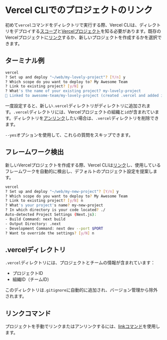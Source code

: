 # Vercel CLIでのプロジェクトのリンク

初めて`vercel`コマンドをディレクトリで実行する際、Vercel CLIは、ディレクトリをデプロイする[スコープ](/docs/dashboard-features#scope-selector)と[Vercelプロジェクト](/docs/projects/overview)を知る必要があります。既存のVercelプロジェクトに[リンク](/docs/cli/link)するか、新しいプロジェクトを作成するかを選択できます。

## ターミナル例

```bash
vercel
? Set up and deploy "~/web/my-lovely-project"? [Y/n] y
? Which scope do you want to deploy to? My Awesome Team
? Link to existing project? [y/N] y
? What's the name of your existing project? my-lovely-project
🔗 Linked to awesome-team/my-lovely-project (created .vercel and added it to .gitignore)
```

一度設定すると、新しい`.vercel`ディレクトリがディレクトリに追加されます。`.vercel`ディレクトリには、Vercelプロジェクトの組織と`id`が含まれています。ディレクトリを[アンリンク](/docs/cli/link)したい場合は、`.vercel`ディレクトリを削除できます。

`--yes`オプションを使用して、これらの質問をスキップできます。

## フレームワーク検出

新しいVercelプロジェクトを作成する際、Vercel CLIは[リンク](/docs/cli/link)し、使用しているフレームワークを自動的に検出し、デフォルトのプロジェクト設定を提案します。

```bash
vercel
? Set up and deploy "~/web/my-new-project"? [Y/n] y
? Which scope do you want to deploy to? My Awesome Team
? Link to existing project? [y/N] n
? What's your project's name? my-new-project
? In which directory is your code located? ./
Auto-detected Project Settings (Next.js):
- Build Command: next build
- Output Directory: .next
- Development Command: next dev --port $PORT
? Want to override the settings? [y/N] n
```

## .vercelディレクトリ

`.vercel`ディレクトリには、プロジェクトとチームの情報が含まれています：

- プロジェクトID
- 組織ID（チームID）

このディレクトリは`.gitignore`に自動的に追加され、バージョン管理から除外されます。

## リンクコマンド

プロジェクトを手動でリンクまたはアンリンクするには、[linkコマンド](/docs/cli/link)を使用します。
